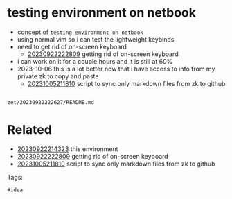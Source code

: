 # testing environment on netbook

- concept of `testing environment on netbook`
- using normal vim so i can test the lightweight keybinds
- need to get rid of on-screen keyboard
  - [20230922222809](/zet/20230922222809/README.md) getting rid of on-screen keyboard
- i can work on it for a couple hours and it is still at 60%
- 2023-10-06 this is a lot better now that i have access to info from my private zk to copy and paste
  - [20231005211810](/zet/20231005211810/README.md) script to sync only markdown files from zk to github

```
```

` zet/20230922222627/README.md `

# Related

- [20230922214323](/zet/20230922214323/README.md) this environment
- [20230922222809](/zet/20230922222809/README.md) getting rid of on-screen keyboard
- [20231005211810](/zet/20231005211810/README.md) script to sync only markdown files from zk to github

Tags:

    #idea

